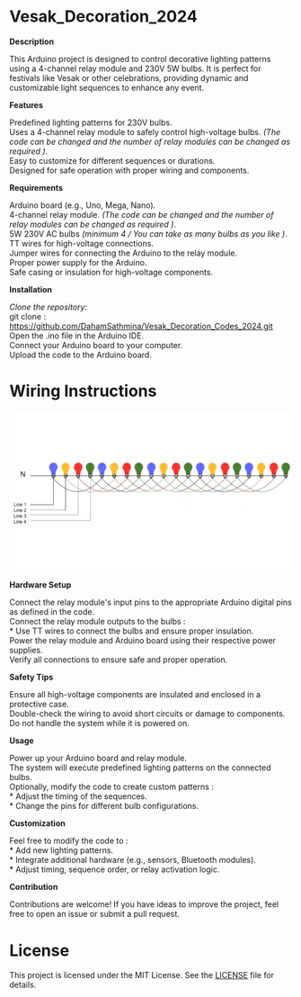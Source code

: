 # Vesak_Decoration_2024
**Description**

This Arduino project is designed to control decorative lighting patterns using a 4-channel relay module and 230V 5W bulbs. It is perfect for festivals like Vesak or other celebrations, providing dynamic and customizable light sequences to enhance any event.

**Features**

Predefined lighting patterns for 230V bulbs.    
Uses a 4-channel relay module to safely control high-voltage bulbs. *(The code can be changed and the number of relay modules can be changed as required )*.        
Easy to customize for different sequences or durations.        
Designed for safe operation with proper wiring and components.    

**Requirements**

Arduino board (e.g., Uno, Mega, Nano).  
4-channel relay module.     *(The code can be changed and the number of relay modules can be changed as required )*.             
5W 230V AC bulbs     *(minimum 4 / You can take as many bulbs as you like )*.              
TT wires for high-voltage connections.      
Jumper wires for connecting the Arduino to the relay module.      
Proper power supply for the Arduino.      
Safe casing or insulation for high-voltage components.      

**Installation**

*Clone the repository:*    
    git clone : https://github.com/DahamSathmina/Vesak_Decoration_Codes_2024.git    
Open the .ino file in the Arduino IDE.      
Connect your Arduino board to your computer.      
Upload the code to the Arduino board.      

# Wiring Instructions
![image Alt](https://github.com/DahamSathmina/Vesak_Decoration_Codes_2024/blob/a64127e0b1f585c327827662c2dae374a5993b43/5w%20Bulb%20Wirering%20Diagram.jpg)

**Hardware Setup**

Connect the relay module's input pins to the appropriate Arduino digital pins as defined in the code.         
Connect the relay module outputs to the bulbs :            
                                          * Use TT wires to connect the bulbs and ensure proper insulation.      
Power the relay module and Arduino board using their respective power supplies.  
Verify all connections to ensure safe and proper operation.  

**Safety Tips**

Ensure all high-voltage components are insulated and enclosed in a protective case.    
Double-check the wiring to avoid short circuits or damage to components.    
Do not handle the system while it is powered on.    

**Usage**

Power up your Arduino board and relay module.    
The system will execute predefined lighting patterns on the connected bulbs.    
Optionally, modify the code to create custom patterns :         
                                           * Adjust the timing of the sequences.        
                                           * Change the pins for different bulb configurations.      

**Customization**

Feel free to modify the code to :    
                                          * Add new lighting patterns.  
                                          * Integrate additional hardware (e.g., sensors, Bluetooth modules).  
                                          * Adjust timing, sequence order, or relay activation logic.  

**Contribution**

Contributions are welcome! If you have ideas to improve the project, feel free to open an issue or submit a pull request.

# License

This project is licensed under the MIT License. See the [LICENSE](LICENSE) file for details.
